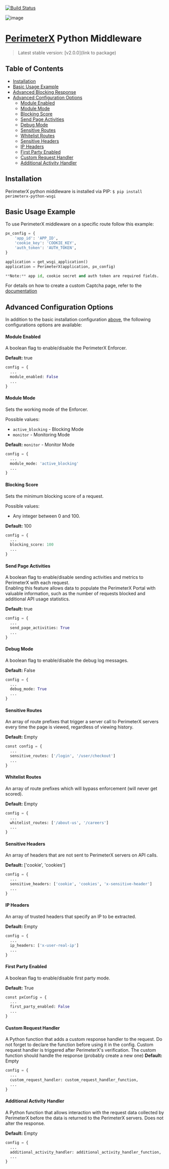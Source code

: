 [![Build Status](https://travis-ci.org/PerimeterX/perimeterx-python-wsgi.svg?branch=master)](https://travis-ci.org/PerimeterX/perimeterx-python-wsgi)

![image](https://s.perimeterx.net/logo.png)

[PerimeterX](http://www.perimeterx.com) Python Middleware
=============================================================

> Latest stable version: [v2.0.0](link to package)

Table of Contents
-----------------
- [Installation](#installation)
- [Basic Usage Example](#basic_usage)
- [Advanced Blocking Response](#advanced_blocking_response)
- [Advanced Configuration Options](#configuration)
    * [Module Enabled](#module_enabled)
    * [Module Mode](#module_mode)
    * [Blocking Score](#blocking_score)
    * [Send Page Activities](#send_page_activities)
    * [Debug Mode](#debug_mode)
    * [Sensitive Routes](#sensitive_routes)
    * [Whitelist Routes](#whitelist_routes)
    * [Sensitive Headers](#sensitive_headers)
    * [IP Headers](#ip_headers)
    * [First Party Enabled](#first_party_enabled)
    * [Custom Request Handler](#custom_request_handler)
    * [Additional Activity Handler](#additional_activity_handler)

## <a name="installation"></a> Installation
PerimeterX python middleware is installed via PIP:
`$ pip install perimeterx-python-wsgi`

## <a name="basic_usage"></a> Basic Usage Example
To use PerimeterX middleware on a specific route follow this example:

```python
px_config = {
    'app_id': 'APP_ID',
    'cookie_key': 'COOKIE_KEY',
    'auth_token': 'AUTH_TOKEN',
}

application = get_wsgi_application()
application = PerimeterX(application, px_config)

**Note:** app id, cookie secret and auth token are required fields.


```



For details on how to create a custom Captcha page, refer to the [documentation](https://console.perimeterx.com/docs/server_integration_new.html#custom-captcha-section)

## <a name="configuration"></a>Advanced Configuration Options

In addition to the basic installation configuration [above](#basicUsage), the following configurations options are available:

#### <a name="module_enabled"></a>Module Enabled
A boolean flag to enable/disable the PerimeterX Enforcer.

**Default:** true

```python
config = {
  ...
  module_enabled: False
  ...
}
```

#### <a name="module_mode"></a>Module Mode
Sets the working mode of the Enforcer.

Possible values:

* `active_blocking` - Blocking Mode
* `monitor` - Monitoring Mode

**Default:** `monitor` - Monitor Mode

```python
config = {
  ...
  module_mode: 'active_blocking'
  ...
}
```

#### <a name="blocking_score"></a>Blocking Score
Sets the minimum blocking score of a request.

Possible values:

* Any integer between 0 and 100.

**Default:** 100

```python
config = {
  ...
  blocking_score: 100
  ...
}
```

#### <a name="send_page_activities"></a>Send Page Activities
A boolean flag to enable/disable sending activities and metrics to PerimeterX with each request. <br/>
Enabling this feature allows data to populate the PerimeterX Portal with valuable information, such as the number of requests blocked and additional API usage statistics.

**Default:** true

```python
config = {
  ...
  send_page_activities: True
  ...
}
```


#### <a name="debug_mode"></a>Debug Mode
A boolean flag to enable/disable the debug log messages.

**Default:** False

```python
config = {
  ...
  debug_mode: True
  ...
}
```

#### <a name="sensitive_routes"></a> Sensitive Routes
An array of route prefixes that trigger a server call to PerimeterX servers every time the page is viewed, regardless of viewing history.

**Default:** Empty

```python
const config = {
  ...
  sensitive_routes: ['/login', '/user/checkout']
  ...
}
```

#### <a name="whitelist_routes"></a> Whitelist Routes
An array of route prefixes which will bypass enforcement (will never get scored).

**Default:** Empty

```python
config = {
  ...
  whitelist_routes: ['/about-us', '/careers']
  ...
}
```

#### <a name="sensitive_headers"></a>Sensitive Headers
An array of headers that are not sent to PerimeterX servers on API calls.

**Default:** ['cookie', 'cookies']

```python
config = {
  ...
  sensitive_headers: ['cookie', 'cookies', 'x-sensitive-header']
  ...
}
```

#### <a name="ip_headers"></a>IP Headers
An array of trusted headers that specify an IP to be extracted.

**Default:** Empty

```python
config = {
  ...
  ip_headers: ['x-user-real-ip']
  ...
}
```

#### <a name="first_party_enabled"></a>First Party Enabled
A boolean flag to enable/disable first party mode.

**Default:** True

```python
const pxConfig = {
  ...
  first_party_enabled: False
  ...
}
```

#### <a name="custom_request_handler"></a>Custom Request Handler
A Python function that adds a custom response handler to the request.
Do not forget to declare the function before using it in the config.
Custom request handler is triggered after PerimeterX's verification.
The custom function should handle the response (probably create a new one)
**Default:** Empty

```python
config = {
  ...
  custom_request_handler: custom_request_handler_function,
  ...
}
```

#### <a name="additional_activity_handler"></a>Additional Activity Handler
A Python function that allows interaction with the request data collected by PerimeterX before the data is returned to the PerimeterX servers. Does not alter the response.

**Default:** Empty

```python
config = {
  ...
  additional_activity_handler: additional_activity_handler_function,
  ...
}
```
